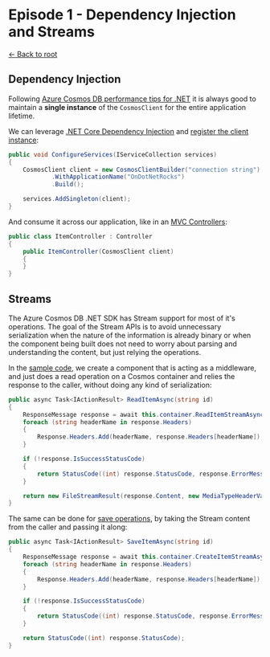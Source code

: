 # Episode 1 - Dependency Injection and Streams

[<- Back to root](../../../README.md)

## Dependency Injection

Following [Azure Cosmos DB performance tips for .NET](https://docs.microsoft.com/azure/cosmos-db/performance-tips) it is always good to maintain a **single instance** of the `CosmosClient` for the entire application lifetime.

We can leverage [.NET Core Dependency Injection](https://docs.microsoft.com/aspnet/core/fundamentals/dependency-injection) and [register the client instance](./Startup.cs#L34):

```csharp
public void ConfigureServices(IServiceCollection services)
{
    CosmosClient client = new CosmosClientBuilder("connection string")
            .WithApplicationName("OnDotNetRocks")
            .Build();

    services.AddSingleton(client);
}
```

And consume it across our application, like in an [MVC Controllers](./Controllers/ItemsController.cs#L14):

```csharp
public class ItemController : Controller
{
    public ItemController(CosmosClient client)
    {
    }
}
```

## Streams

The Azure Cosmos DB .NET SDK has Stream support for most of it's operations. The goal of the Stream APIs is to avoid unnecessary serialization when the nature of the information is already binary or when the component being built does not need to worry about parsing and understanding the content, but just relying the operations.

In the [sample code](./Controllers/ItemsController.cs#L26), we create a component that is acting as a middleware, and just does a read operation on a Cosmos container and relies the response to the caller, without doing any kind of serialization:

```csharp
public async Task<IActionResult> ReadItemAsync(string id)
{
    ResponseMessage response = await this.container.ReadItemStreamAsync(id, new PartitionKey(id));
    foreach (string headerName in response.Headers)
    {
        Response.Headers.Add(headerName, response.Headers[headerName]);
    }

    if (!response.IsSuccessStatusCode)
    {
        return StatusCode((int) response.StatusCode, response.ErrorMessage);
    }

    return new FileStreamResult(response.Content, new MediaTypeHeaderValue("application/json"));
}
```

The same can be done for [save operations](./Controllers/ItemsController.cs#L45), by taking the Stream content from the caller and passing it along:

```csharp
public async Task<IActionResult> SaveItemAsync(string id)
{
    ResponseMessage response = await this.container.CreateItemStreamAsync(HttpContext.Request.Body, new PartitionKey(id));
    foreach (string headerName in response.Headers)
    {
        Response.Headers.Add(headerName, response.Headers[headerName]);
    }

    if (!response.IsSuccessStatusCode)
    {
        return StatusCode((int) response.StatusCode, response.ErrorMessage);
    }

    return StatusCode((int) response.StatusCode);
}
```
